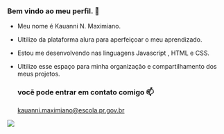 ### Bem vindo ao meu perfil. 🖤

- Meu nome é Kauanni N. Maximiano.
- Ultilizo da plataforma alura para aperfeiçoar o meu aprendizado.
- Estou me desenvolvendo nas linguagens Javascript , HTML e CSS.
- Ultilizo esse espaço para minha organização e compartilhamento dos meus projetos.

  ### vocẽ pode entrar em contato comigo 📫

  kauanni.maximiano@escola.pr.gov.br



![](https://media.tenor.com/3crmJDOCkY4AAAAC/sunrise-landscape.gif)

